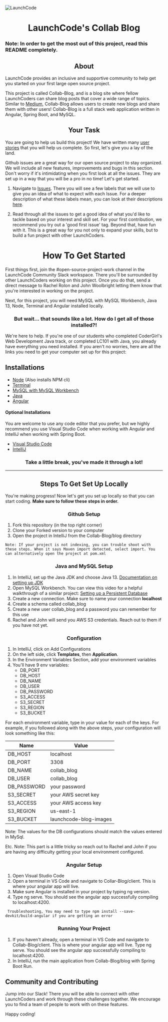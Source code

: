 ![LaunchCode](./blog/images/LaunchCode_ltblue%20copy.png)

<h1 style="text-align: center;">LaunchCode's Collab Blog</h1>


### Note: In order to get the most out of this project, read this README completely.


<h2 style="text-align: center;">About </h2>
LaunchCode provides an inclusive and supportive community to help get you
started on your first large open source project. 

This project is called Collab-Blog, and is a blog site where fellow LaunchCoders can
share blog posts that cover a wide range of topics. Similar to [Medium](https://medium.com/),
Collab-Blog allows users to create new blogs and share them with other users!
Collab-Blog is a full stack web application written in 
Angular, Spring Boot, and MySQL. 


<h2 style="text-align: center;">Your Task</h2>


You are going to help us build this project! We have written many [user stories](https://education.launchcode.org/liftoff/modules/project/user-stories.html?highlight=user%20story) that you will help us complete. So first, let's give you a lay of the land. 


Github issues are a great way for our open source project to stay organized. We will include all new features, improvements and bugs in this section. Don't worry if it's intimidating when you first look at all the issues. They are set up in a way that you will be a pro in no time! Let's get started. 

1. Navigate to [Issues](https://github.com/LaunchCodeLiftoffProjects/Collab-Blog/issues). There you will see 
a few labels that we will use to give you an idea of what to expect with each Issue. For a deeper description of what these labels mean, you can look at their descriptions [here](https://github.com/LaunchCodeLiftoffProjects/Collab-Blog/labels).

2. Read through all the issues to get a good idea of what you'd like to 
tackle based on your interest and skill set. For your first contribution, we recommend you
try out a 'good first issue' tag. Beyond that, have fun with it. This is a great way for you not only to expand your skills, but to build a fun project with other LaunchCoders. 

<h1 style="text-align: center;">How To Get Started</h1>

First things first, join the #open-source-project-work channel in the LaunchCode Community Slack workspace. There you'll be surrounded by other LaunchCoders working on this project. Once you do that, send a direct message to Rachel Rolon and John Woolbright letting them know that you're interested in working on the project. 

Next, for this project, you will need MySQL with MySQL Workbench, Java 13, Node, Terminal and Angular installed locally. 

<h3 style="text-align: center;">But wait... that sounds like a lot. How do I get all of those installed?!</h3>



We're here to help. If you're one of our students who completed CoderGirl's Web Development Java track, or completed LC101 with Java, you already have everything you need installed. If you aren't no worries, here are all the links you need to get your computer set up for this project:

## Installations
- [Node](https://education.launchcode.org/intro-to-professional-web-dev/appendices/installing-software/setting-up-node.html) (Also installs NPM cli)
- [Terminal](https://education.launchcode.org/intro-to-professional-web-dev/appendices/installing-software/setting-up-terminal.html)
- [MySQL with MySQL Workbench](https://education.launchcode.org/java-web-development/appendices/software/sql-install.html)
- [Java](https://education.launchcode.org/java-web-development/chapters/introduction-and-setup/setup.html)
- [Angular](https://education.launchcode.org/intro-to-professional-web-dev/chapters/angular-lsn1/file-structure.html#installing-angular)

#### Optional Installations
You are welcome to use any code editor that you prefer, but we highly recommend you use Visual Studio Code when working with Angular and IntelliJ when working with Spring Boot. 
- [Visual Studio Code](https://education.launchcode.org/intro-to-professional-web-dev/appendices/installing-software/setting-up-vsc.html)
- [IntelliJ](https://education.launchcode.org/java-web-development/chapters/introduction-and-setup/intellij.html)


<h3 style="text-align: center;">Take a little break, you've made it through a lot!</h3>

****

<h2 style="text-align: center;">Steps To Get Set Up Locally</h2>


You're making progress! Now let's get you set up locally so that you can start coding. **Make sure to follow these steps in order.**

<h3 style="text-align: center;">Github Setup</h3>


1. Fork this repository (in the top right corner)
2. Clone your Forked version to your computer
3. Open the project in IntelliJ from the Collab-Blog/blog directory 


```
Note: If your project is not indexing, you can trouble shoot with these steps. When it says Maven import detected, select import. You can alternatively open the project at pom.xml
```


<h3 style="text-align: center;">Java and MySQL Setup</h3>


1.  In IntelliJ, set up the Java JDK and choose Java 13. [Documentation on setting up JDK](https://www.jetbrains.com/help/idea/sdk.html)
2.  Open MySQL Workbench. You can view this video for a helpful walkthrough of a similar project: [Setting up a Persistent Database](https://education.launchcode.org/java-web-development/chapters/orm-part1/background.html)
3.  Create a new connection. Make sure to name your connection **localhost**
4.  Create a schema called collab_blog
5.  Create a new user collab_blog and a password you can remember for this use
6. Rachel and John will send you AWS S3 credentials. Reach out to them if you have not yet. 

<h3 style="text-align: center;">Configuration</h3>


1. In IntelliJ, click on Add Configurations
2. On the left side, click **Templates**, then **Application**.
3. In the Environment Variables Section, add your environment variables
4. You'll have 9 env variables: 
	- DB_PORT
	- DB_HOST
	- DB_NAME
	- DB_USER
	- DB_PASSWORD
	- S3_ACCESS
	- S3_SECRET
	- S3_REGION
	- S3_BUCKET

For each environment variable, type in your value for each of the keys. For example, if you followed along with the above steps, your configuration will look something like this: 

| Name       | Value     |
| ----------- | ----------- |
| DB_HOST      | localhost      |
| DB_PORT      | 3308      |
| DB_NAME      | collab_blog      |
| DB_USER      | collab_blog    |
| DB_PASSWORD      | your password      |
| S3_SECRET      | your AWS secret key      |
| S3_ACCESS     | your AWS access key     |
| S3_REGION    | us-east-1    |
| S3_BUCKET    | launchcode-blog-images     |

Note:  The values for the DB configurations should match the values entered in MySql. 

Etc. Note: This part is a little tricky so reach out to Rachel and John if you are having any difficulty getting your local environment configured. 


<h3 style="text-align: center;">Angular Setup</h3>


1. Open Visual Studio Code
2. Open a terminal in VS Code and navigate to Collar-Blog/client. This is where your angular app will live. 
3.  Make sure Angular is installed in your project by typing ng version.
3. Type ng serve. You should see the angular app successfully compiling to localhost:4200. 


```
 Troubleshooting, You may need to type npm install --save-devkit/build-angular if you are getting an error
```




<h3 style="text-align: center;">Running Your Project</h3>


1. If you haven't already, open a terminal in VS Code and navigate to Collab-Blog/client. This is where your angular app will live. Type ng serve. You should see the angular app successfully compiling to localhost:4200. 
2. In IntelliJ, run the main application from Collab-Blog/blog with Spring Boot Run. 

## Community and Contributing
Jump into our Slack! There you will be able to connect with other LaunchCoders
and work through these challenges together. We encourage you to find a team of people to work with on these 
features. 

Happy coding!

